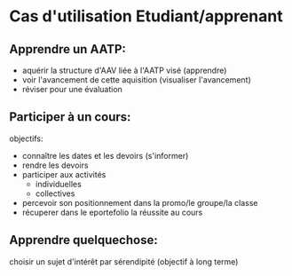 
# Cas d'utilisation Etudiant/apprenant


## Apprendre un AATP:
  * aquérir la structure d'AAV liée à l'AATP visé (apprendre)
  * voir l'avancement de cette aquisition (visualiser l'avancement)
  * réviser pour une évaluation


## Participer à un cours:

objectifs:
 * connaître les dates et les devoirs (s'informer)
 * rendre les devoirs
 * participer aux activités
    * individuelles
    * collectives
 * percevoir son positionnement dans la promo/le groupe/la classe
 * récuperer dans le eportefolio la réussite au cours

## Apprendre quelquechose:

choisir un sujet d'intérêt par sérendipité (objectif à long terme)
